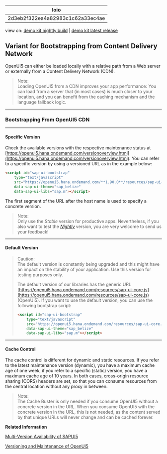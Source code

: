 <!-- loio2d3eb2f322ea4a82983c1c62a33ec4ae -->

| loio |
| -----|
| 2d3eb2f322ea4a82983c1c62a33ec4ae |

<div id="loio">

view on: [demo kit nightly build](https://openui5nightly.hana.ondemand.com/#/topic/2d3eb2f322ea4a82983c1c62a33ec4ae) | [demo kit latest release](https://openui5.hana.ondemand.com/#/topic/2d3eb2f322ea4a82983c1c62a33ec4ae)</div>

## Variant for Bootstrapping from Content Delivery Network

OpenUI5 can either be loaded locally with a relative path from a Web server or externally from a Content Delivery Network \(CDN\). 

> Note:  
> Loading OpenUI5 from a CDN improves your app performance: You can load from a server that \(in most cases\) is much closer to your location, and you can benefit from the caching mechanism and the language fallback logic.

***

<a name="loio2d3eb2f322ea4a82983c1c62a33ec4ae__section_ekc_ct3_vjb"/>

### Bootstrapping From OpenUI5 CDN

***

#### Specific Version

Check the available versions with the respective maintenance status at [https://openui5.hana.ondemand.com/versionoverview.html](https://openui5.hana.ondemand.com/versionoverview.html). You can refer to a specific version by using a versioned URL as in the example below:

``` html
<script id="sap-ui-bootstrap"
    type="text/javascript"
    src="https://openui5.hana.ondemand.com/**1.90.0**/resources/sap-ui-core.js"
    data-sap-ui-theme="sap_belize"
    data-sap-ui-libs="sap.m"></script>


```

The first segment of the URL after the host name is used to specify a concrete version.

> Note:  
> Only use the *Stable* version for productive apps. Nevertheless, if you also want to test the [*Nightly*](https://openui5nightly.hana.ondemand.com) version, you are very welcome to send us your feedback!

***

#### Default Version

> Caution:  
> The default version is constantly being upgraded and this might have an impact on the stability of your application. Use this version for testing purposes only.
> 
> The default version of our libraries has the generic URL [https://openui5.hana.ondemand.com/resources/sap-ui-core.js](https://openui5.hana.ondemand.com/resources/sap-ui-core.js) \(OpenUI5\). If you want to use the default version, you can use the following bootstrap script:
> 
> ``` html
> <script id="sap-ui-bootstrap"
>     type="text/javascript"
>     src="https://openui5.hana.ondemand.com/resources/sap-ui-core.js"
>     data-sap-ui-theme="sap_belize"
>     data-sap-ui-libs="sap.m"></script>
> 
> ```

***

#### Cache Control

The cache control is different for dynamic and static resources. If you refer to the latest maintenance version \(dynamic\), you have a maximum cache age of one week, if you refer to a specific \(static\) version, you have a maximum cache age of 10 years. In both cases, cross-origin resource sharing \(CORS\) headers are set, so that you can consume resources from the central location without any proxy in between.

> Note:  
> The Cache Buster is only needed if you consume OpenUI5 without a concrete version in the URL. When you consume OpenUI5 with the concrete version in the URL, this is not needed, as the content served by that unique URLs will never change and can be cached forever.

**Related Information**  


[Multi-Version Availability of SAPUI5](https://blogs.sap.com/2015/07/30/multi-version-availability-of-sapui5)

[Versioning and Maintenance of OpenUI5](Versioning_and_Maintenance_of_OpenUI5_91f0214.md)

